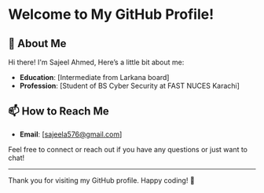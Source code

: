 # Welcome to My GitHub Profile!

## 👋 About Me

Hi there! I'm Sajeel Ahmed, Here’s a little bit about me:

- **Education**: [Intermediate from Larkana board]
- **Profession**: [Student of BS Cyber Security at FAST NUCES Karachi]


## 📫 How to Reach Me

- **Email**: [sajeela576@gmail.com]

Feel free to connect or reach out if you have any questions or just want to chat!

---

Thank you for visiting my GitHub profile. Happy coding! 🚀
